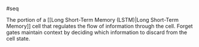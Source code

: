 #seq

The portion of a [[Long Short-Term Memory (LSTM)|Long Short-Term Memory]]
cell that regulates the flow of information through the cell.
Forget gates maintain context by deciding which information to discard
from the cell state.

